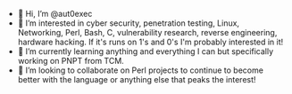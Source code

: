 - 👋 Hi, I’m @aut0exec
- 👀 I’m interested in cyber security, penetration testing, Linux, Networking, Perl, Bash, C, vulnerability research, reverse engineering, hardware hacking. If it's runs on 1's and 0's I'm probably interested in it! 
- 🌱 I’m currently learning anything and everything I can but specifically working on PNPT from TCM.
- 💞️ I’m looking to collaborate on Perl projects to continue to become better with the language or anything else that peaks the interest!

<!---
aut0exec/aut0exec is a ✨ special ✨ repository because its `README.md` (this file) appears on your GitHub profile.
You can click the Preview link to take a look at your changes.
--->

